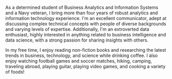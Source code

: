 As a determined student of Business Analytics and Information Systems and a Navy veteran, I bring more than four years of robust analytics and information technology experience. I'm an excellent communicator, adept at discussing complex technical concepts with people of diverse backgrounds and varying levels of expertise. Additionally, I'm an extroverted data enthusiast, highly interested in anything related to business intelligence and data science, with a strong passion for sharing insights with others.

In my free time, I enjoy reading non-fiction books and researching the latest trends in business, technology, and science while drinking coffee. I also enjoy watching football games and soccer matches, hiking, camping, traveling abroad, playing guitar, playing video games, and cooking a variety of foods!


<!---
thomascowart/thomascowart is a ✨ special ✨ repository because its `README.md` (this file) appears on your GitHub profile.
You can click the Preview link to take a look at your changes.
--->
